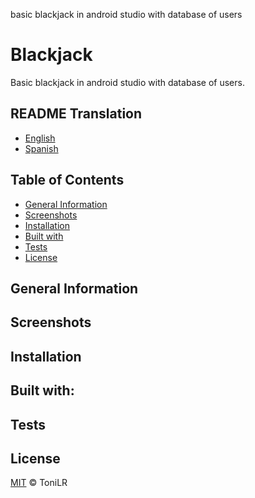 
basic blackjack in android studio with database of users 


# Blackjack

Basic blackjack in android studio with database of users.

## README Translation
- [English](README.md)
- [Spanish](README.es.md)

## Table of Contents
* [General Information](#General-Information)
* [Screenshots](#Screenshots)
* [Installation](#Installation)
* [Built with](#Built-with)
* [Tests](#Tests)
* [License](#License)


## General Information

## Screenshots

## Installation

## Built with:

## Tests

## License

[MIT](https://github.com/ToniLR999/Blackjack/blob/master/LICENSE) © ToniLR
